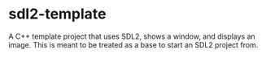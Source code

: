 # sdl2-template

A C++ template project that uses SDL2, shows a window, and displays an image.
This is meant to be treated as a base to start an SDL2 project from.
